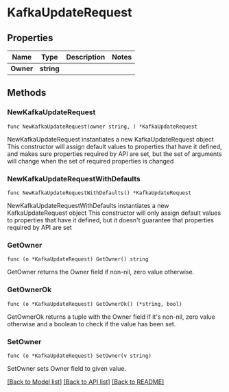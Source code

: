 # KafkaUpdateRequest

## Properties

Name | Type | Description | Notes
------------ | ------------- | ------------- | -------------
**Owner** | **string** |  | 


## Methods

### NewKafkaUpdateRequest

`func NewKafkaUpdateRequest(owner string, ) *KafkaUpdateRequest`

NewKafkaUpdateRequest instantiates a new KafkaUpdateRequest object
This constructor will assign default values to properties that have it defined,
and makes sure properties required by API are set, but the set of arguments
will change when the set of required properties is changed

### NewKafkaUpdateRequestWithDefaults

`func NewKafkaUpdateRequestWithDefaults() *KafkaUpdateRequest`

NewKafkaUpdateRequestWithDefaults instantiates a new KafkaUpdateRequest object
This constructor will only assign default values to properties that have it defined,
but it doesn't guarantee that properties required by API are set


### GetOwner

`func (o *KafkaUpdateRequest) GetOwner() string`

GetOwner returns the Owner field if non-nil, zero value otherwise.

### GetOwnerOk

`func (o *KafkaUpdateRequest) GetOwnerOk() (*string, bool)`

GetOwnerOk returns a tuple with the Owner field if it's non-nil, zero value otherwise
and a boolean to check if the value has been set.

### SetOwner

`func (o *KafkaUpdateRequest) SetOwner(v string)`

SetOwner sets Owner field to given value.




[[Back to Model list]](../README.md#documentation-for-models) [[Back to API list]](../README.md#documentation-for-api-endpoints) [[Back to README]](../README.md)

